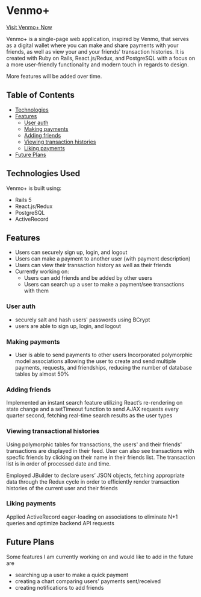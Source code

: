 # Venmo+

[Visit Venmo+ Now](https://venmo-clone.herokuapp.com/)

Venmo+ is a single-page web application, inspired by Venmo, that serves as a digital wallet where you can make and share payments with your friends, as well as view your and your friends' transaction histories. It is created with Ruby on Rails, React.js/Redux, and PostgreSQL with a focus on a more user-friendly functionality and modern touch in regards to design.

More features will be added over time.

## Table of Contents
- [Technologies](#technologies-used)
- [Features](#features)
  - [User auth](#user-auth)
  - [Making payments](#making-payments)
  - [Adding friends](#adding-friends)
  - [Viewing transaction histories](#viewing-transactional-histories)
  - [Liking payments](#liking-payments)
- [Future Plans](#future-plans)

## Technologies Used
Venmo+ is built using:
- Rails 5
- React.js/Redux
- PostgreSQL
- ActiveRecord

## Features
- Users can securely sign up, login, and logout
- Users can make a payment to another user (with payment description)
- Users can view their transaction history as well as their friends
- Currently working on:
  - Users can add friends and be added by other users
  - Users can search up a user to make a payment/see transactions with them

### User auth
 - securely salt and hash users' passwords using BCrypt
 - users are able to sign up, login, and logout
 
### Making payments
- User is able to send payments to other users
Incorporated polymorphic model associations allowing the user to create and send multiple payments,
requests, and friendships, reducing the number of database tables by almost 50%

### Adding friends
Implemented an instant search feature utilizing React’s re-rendering on state change and a setTimeout function to
send AJAX requests every quarter second, fetching real-time search results as the user types

### Viewing transactional histories
Using polymorphic tables for transactions, the users' and their friends' transactions are displayed in their feed. User can also see transactions with specfic friends by clicking on their name in their friends list. The transaction list is in order of processed date and time.

Employed JBuilder to declare users’ JSON objects, fetching appropriate data through the Redux cycle in order to
efficiently render transaction histories of the current user and their friends

### Liking payments
Applied ActiveRecord eager-loading on associations to eliminate N+1 queries and optimize backend API requests

## Future Plans
Some features I am currently working on and would like to add in the future are
- searching up a user to make a quick payment
- creating a chart comparing users' payments sent/received
- creating notifications to add friends
